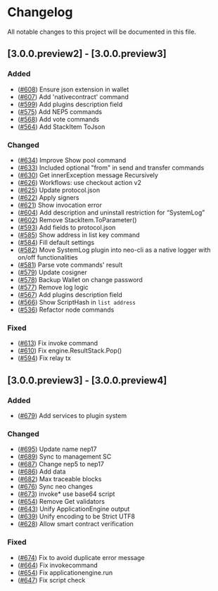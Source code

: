 # Changelog
All notable changes to this project will be documented in this file.

## [3.0.0.preview2] - [3.0.0.preview3]
### Added
- ([#608](https://github.com/neo-project/neo-node/pull/608)) Ensure json extension in wallet
- ([#607](https://github.com/neo-project/neo-node/pull/607)) Add 'nativecontract' command
- ([#599](https://github.com/neo-project/neo-node/pull/599)) Add plugins description field
- ([#575](https://github.com/neo-project/neo-node/pull/575)) Add NEP5 commands
- ([#568](https://github.com/neo-project/neo-node/pull/568)) Add vote commands
- ([#564](https://github.com/neo-project/neo-node/pull/564)) Add StackItem ToJson

### Changed
- ([#634](https://github.com/neo-project/neo-node/pull/634)) Improve Show pool command
- ([#633](https://github.com/neo-project/neo-node/pull/633)) Included optional "from" in send and transfer commands
- ([#630](https://github.com/neo-project/neo-node/pull/630)) Get innerException message Recursively
- ([#626](https://github.com/neo-project/neo-node/pull/626)) Workflows: use checkout action v2
- ([#625](https://github.com/neo-project/neo-node/pull/625)) Update protocol.json
- ([#622](https://github.com/neo-project/neo-node/pull/622)) Apply signers
- ([#621](https://github.com/neo-project/neo-node/pull/621)) Show invocation error
- ([#604](https://github.com/neo-project/neo-node/pull/604)) Add description and uninstall restriction for “SystemLog”
- ([#602](https://github.com/neo-project/neo-node/pull/602)) Remove StackItem.ToParameter()
- ([#593](https://github.com/neo-project/neo-node/pull/593)) Add fields to protocol.json
- ([#585](https://github.com/neo-project/neo-node/pull/585)) Show address in list key command
- ([#584](https://github.com/neo-project/neo-node/pull/584)) Fill default settings
- ([#582](https://github.com/neo-project/neo-node/pull/582)) Move SystemLog plugin into neo-cli as a native logger with on/off functionalities
- ([#581](https://github.com/neo-project/neo-node/pull/581)) Parse vote commands' result
- ([#579](https://github.com/neo-project/neo-node/pull/579)) Update cosigner
- ([#578](https://github.com/neo-project/neo-node/pull/578)) Backup Wallet on change password
- ([#577](https://github.com/neo-project/neo-node/pull/577)) Remove log logic
- ([#567](https://github.com/neo-project/neo-node/pull/567)) Add plugins description field
- ([#566](https://github.com/neo-project/neo-node/pull/566)) Show ScriptHash in `list address`
- ([#536](https://github.com/neo-project/neo-node/pull/536)) Refactor node commands

### Fixed
- ([#613](https://github.com/neo-project/neo-node/pull/613)) Fix invoke command
- ([#610](https://github.com/neo-project/neo-node/pull/610)) Fix engine.ResultStack.Pop()
- ([#594](https://github.com/neo-project/neo-node/pull/594)) Fix relay tx

## [3.0.0.preview3] - [3.0.0.preview4]
### Added
- ([#679](https://github.com/neo-project/neo-node/pull/679)) Add services to plugin system

### Changed
- ([#695](https://github.com/neo-project/neo-node/pull/695)) Update name nep17
- ([#689](https://github.com/neo-project/neo-node/pull/689)) Sync to management SC
- ([#687](https://github.com/neo-project/neo-node/pull/687)) Change nep5 to nep17
- ([#686](https://github.com/neo-project/neo-node/pull/686)) Add data
- ([#682](https://github.com/neo-project/neo-node/pull/682)) Max traceable blocks
- ([#676](https://github.com/neo-project/neo-node/pull/676)) Sync neo changes
- ([#673](https://github.com/neo-project/neo-node/pull/673)) invoke* use base64 script
- ([#654](https://github.com/neo-project/neo-node/pull/654)) Remove Get validators
- ([#643](https://github.com/neo-project/neo-node/pull/643)) Unify ApplicationEngine output
- ([#639](https://github.com/neo-project/neo-node/pull/639)) Unify encoding to be Strict UTF8
- ([#628](https://github.com/neo-project/neo-node/pull/628)) Allow smart contract verification

### Fixed
- ([#674](https://github.com/neo-project/neo-node/pull/674)) Fix to avoid duplicate error message
- ([#664](https://github.com/neo-project/neo-node/pull/664)) Fix invokecommand
- ([#654](https://github.com/neo-project/neo-node/pull/654)) Fix applicationengine.run
- ([#647](https://github.com/neo-project/neo-node/pull/647)) Fix script check